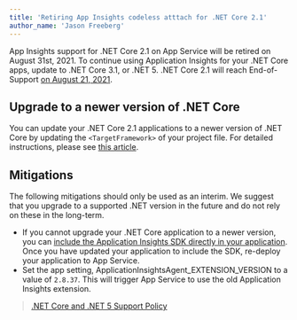 ```yaml
---
title: 'Retiring App Insights codeless atttach for .NET Core 2.1'
author_name: 'Jason Freeberg'
---
```


App Insights support for .NET Core 2.1 on App Service will be retired on August 31st, 2021. To continue using Application Insights for your .NET Core apps, update to .NET Core 3.1, or .NET 5. .NET Core 2.1 will reach End-of-Support [on August 21, 2021](https://devblogs.microsoft.com/dotnet/net-core-2-1-will-reach-end-of-support-on-august-21-2021/). 

## Upgrade to a newer version of .NET Core

You can update your .NET Core 2.1 applications to a newer version of .NET Core by updating the `<TargetFramework>` of your project file. For detailed instructions, please see [this article](https://devblogs.microsoft.com/dotnet/net-core-2-1-will-reach-end-of-support-on-august-21-2021/#update-your-application).

## Mitigations

The following mitigations should only be used as an interim. We suggest that you upgrade to a supported .NET version in the future and do not rely on these in the long-term.

- If you cannot upgrade your .NET Core application to a newer version, you can [include the Application Insights SDK directly in your application](https://docs.microsoft.com/en-us/azure/azure-monitor/app/asp-net-core). Once you have updated your application to include the SDK, re-deploy your application to App Service.
- Set the app setting, ApplicationInsightsAgent_EXTENSION_VERSION to a value of `2.8.37`. This will trigger App Service to use the old Application Insights extension.

> [.NET Core and .NET 5 Support Policy](https://dotnet.microsoft.com/platform/support/policy/dotnet-core)
